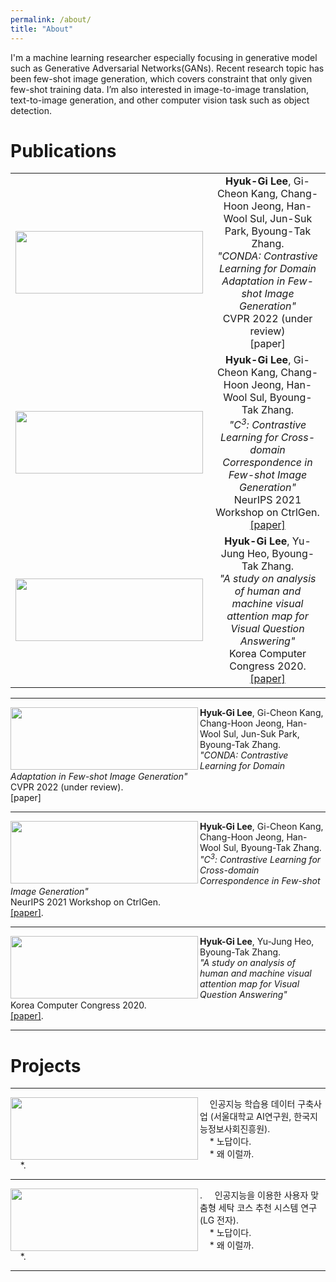 ```yaml
---
permalink: /about/
title: "About"
---
```


I'm a machine learning researcher especially focusing in generative model such as Generative Adversarial Networks(GANs). Recent research topic has been few-shot image generation, which covers constraint that only given few-shot training data. I’m also interested in image-to-image translation, text-to-image generation, and other computer vision task such as object detection.


# Publications

|   |   |
|:-------------:|:-------------:|
| <img align="left" src="https://user-images.githubusercontent.com/46648096/147867917-541ee899-4386-4cbe-afbf-14cd35de69e0.png" height="100" width="300"/> | __Hyuk-Gi Lee__, Gi-Cheon Kang, Chang-Hoon Jeong, Han-Wool Sul, Jun-Suk Park, Byoung-Tak Zhang. <br />*"CONDA: Contrastive Learning for Domain Adaptation in Few-shot Image Generation"*<br /> CVPR 2022 (under review) <br />[paper]|
| <img align="left" src="https://user-images.githubusercontent.com/46648096/147867917-541ee899-4386-4cbe-afbf-14cd35de69e0.png" height="100" width="300"/> | __Hyuk-Gi Lee__, Gi-Cheon Kang, Chang-Hoon Jeong, Han-Wool Sul, Byoung-Tak Zhang. <br />*"C<sup>3</sup>:  Contrastive Learning for Cross-domain Correspondence in Few-shot Image Generation"* <br /> NeurIPS 2021 Workshop on CtrlGen. <br />[[paper]](https://github.com/komkmm/komkmm.github.io/blob/master/assets/paper/NIPS_Workshop_camera_ready.pdf)|
| <img align="left" src="https://user-images.githubusercontent.com/46648096/147867903-eefe63c4-add5-4ba0-8081-3f2c862ec1d5.png" height="100" width="300"/> | __Hyuk-Gi Lee__, Yu-Jung Heo, Byoung-Tak Zhang. <br />*"A study on analysis of human and machine visual attention map for Visual Question Answering"* <br /> Korea Computer Congress 2020. <br />[[paper]](https://github.com/komkmm/komkmm.github.io/blob/master/assets/paper/KCC2020_HGLeeHZ.pdf)|

---

<img align="left" src="https://user-images.githubusercontent.com/46648096/147867917-541ee899-4386-4cbe-afbf-14cd35de69e0.png" height="100" width="300"/> __Hyuk-Gi Lee__, Gi-Cheon Kang, Chang-Hoon Jeong, Han-Wool Sul, Jun-Suk Park, Byoung-Tak Zhang.     
*"CONDA: Contrastive Learning for Domain Adaptation in Few-shot Image Generation"*    
CVPR 2022 (under review).     
[paper]     
           
           
---

<img align="left" src="https://user-images.githubusercontent.com/46648096/147867917-541ee899-4386-4cbe-afbf-14cd35de69e0.png" height="100" width="300"/> __Hyuk-Gi Lee__, Gi-Cheon Kang, Chang-Hoon Jeong, Han-Wool Sul, Byoung-Tak Zhang.  
*"C<sup>3</sup>:  Contrastive Learning for Cross-domain Correspondence in Few-shot Image Generation"*    
NeurIPS 2021 Workshop on CtrlGen.   
[[paper]](https://github.com/komkmm/komkmm.github.io/blob/master/assets/paper/NIPS_Workshop_camera_ready.pdf).  
    
    
---

<img align="left" src="https://user-images.githubusercontent.com/46648096/147867903-eefe63c4-add5-4ba0-8081-3f2c862ec1d5.png" height="100" width="300"/> __Hyuk-Gi Lee__, Yu-Jung Heo, Byoung-Tak Zhang.  
*"A study on analysis of human and machine visual attention map for Visual Question Answering"*  
Korea Computer Congress 2020.  
[[paper]](https://github.com/komkmm/komkmm.github.io/blob/master/assets/paper/KCC2020_HGLeeHZ.pdf).   
    
      
---

# Projects
---

<img align="left" src="https://user-images.githubusercontent.com/46648096/147867903-eefe63c4-add5-4ba0-8081-3f2c862ec1d5.png" height="100" width="300"/> &nbsp;&nbsp;&nbsp; 인공지능 학습용 데이터 구축사업 (서울대학교 AI연구원, 한국지능정보사회진흥원).  
&nbsp;&nbsp;&nbsp; * 노답이다.  
&nbsp;&nbsp;&nbsp; * 왜 이럴까.  
&nbsp;&nbsp;&nbsp; *. 

---

<img align="left" src="https://user-images.githubusercontent.com/46648096/147867903-eefe63c4-add5-4ba0-8081-3f2c862ec1d5.png" height="100" width="300"/>. &nbsp;&nbsp;&nbsp; 인공지능을 이용한 사용자 맞춤형 세탁 코스 추천 시스템 연구 (LG 전자).  
&nbsp;&nbsp;&nbsp; * 노답이다.  
&nbsp;&nbsp;&nbsp; * 왜 이럴까.  
&nbsp;&nbsp;&nbsp; *. 

---
